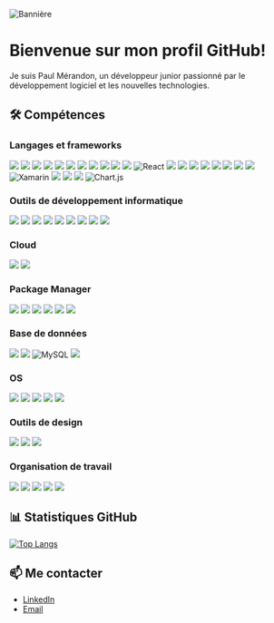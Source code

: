 ![Bannière](https://github.com/Pimer0/Assets/blob/main/Paul%20M%C3%A9randon.png?raw=true)


# Bienvenue sur mon profil GitHub!

Je suis Paul Mérandon, un développeur junior passionné par le développement logiciel et les nouvelles technologies.

## 🛠 Compétences
### Langages et frameworks
[<img src="https://img.shields.io/badge/HTML5-E34F26?style=for-the-badge&logo=html5&logoColor=white"/>]()
[<img src="https://img.shields.io/badge/CSS3-1572B6?style=for-the-badge&logo=css3&logoColor=white"/>]()
[<img src="https://img.shields.io/badge/JavaScript-323330?style=for-the-badge&logo=javascript&logoColor=F7DF1E"/>]()
[<img src="https://img.shields.io/badge/json-5E5C5C?style=for-the-badge&logo=json&logoColor=white"/>]()
[<img src="https://img.shields.io/badge/C%23-239120?style=for-the-badge&logo=c-sharp&logoColor=white"/>]()
[<img src="https://img.shields.io/badge/PHP-777BB4?style=for-the-badge&logo=php&logoColor=white"/>]()
[<img src="https://img.shields.io/badge/TypeScript-007ACC?style=for-the-badge&logo=typescript&logoColor=white"/>]()
[<img src="https://img.shields.io/badge/Liquid-007ACC?style=for-the-badge&logo=liquid&logoColor=white"/>]()
[<img src="https://img.shields.io/badge/Framer-black?style=for-the-badge&logo=framer&logoColor=blue"/>]()
[<img src="https://img.shields.io/badge/.NET-512BD4?style=for-the-badge&logo=dotnet&logoColor=white"/>]()
[<img src="https://img.shields.io/badge/Node.js-339933?style=for-the-badge&logo=nodedotjs&logoColor=white"/>]()
![React](https://img.shields.io/badge/react-%2320232a.svg?style=for-the-badge&logo=react&logoColor=%2361DAFB)
[<img src="https://img.shields.io/badge/React_Router-CA4245?style=for-the-badge&logo=react-router&logoColor=white"/>]()
[<img src="https://img.shields.io/badge/react Native-%2320232a.svg?style=for-the-badge&logo=react&logoColor=%2361DAFB"/>]()
[<img src="https://img.shields.io/badge/Bootstrap-563D7C?style=for-the-badge&logo=bootstrap&logoColor=white"/>]()
[<img src="https://img.shields.io/badge/Tailwind_CSS-38B2AC?style=for-the-badge&logo=tailwind-css&logoColor=white"/>]()
[<img src="https://img.shields.io/badge/jQuery-0769AD?style=for-the-badge&logo=jquery&logoColor=white"/>]()
[<img src="https://img.shields.io/badge/Babel-F9DC3E?style=for-the-badge&logo=babel&logoColor=white"/>]()
[<img src="https://img.shields.io/badge/Express.js-000000?style=for-the-badge&logo=express&logoColor=white"/>]()
[<img src="https://img.shields.io/badge/JWT-000000?style=for-the-badge&logo=JSON%20web%20tokens&logoColor=white"/>]()
![Xamarin](https://img.shields.io/badge/Xamarin-3199DC?style=for-the-badge&logo=xamarin&logoColor=white)
[<img src="https://img.shields.io/badge/Swagger-85EA2D?style=for-the-badge&logo=Swagger&logoColor=white"/>]()
[<img src="https://img.shields.io/badge/Markdown-000000?style=for-the-badge&logo=markdown&logoColor=white"/>]()
[<img src="https://img.shields.io/badge/Shell_Script-121011?style=for-the-badge&logo=gnu-bash&logoColor=white"/>]()
![Chart.js](https://img.shields.io/badge/chart.js-F5788D.svg?style=for-the-badge&logo=chart.js&logoColor=white)
### Outils de développement informatique
[<img src="https://img.shields.io/badge/GitHub%20Pages-222222?style=for-the-badge&logo=GitHub%20Pages&logoColor=white"/>]()
[<img src="https://img.shields.io/badge/Visual_Studio_Code-0078D4?style=for-the-badge&logo=visual%20studio%20code&logoColor=white"/>]()
[<img src="https://img.shields.io/badge/Rider-000000?style=for-the-badge&logo=Rider&logoColor=white)"/>]()
[<img src="https://img.shields.io/badge/Xcode-007ACC?style=for-the-badge&logo=Xcode&logoColor=white"/>]()
[<img src="https://img.shields.io/badge/Arduino_IDE-00979D?style=for-the-badge&logo=arduino&logoColor=white"/>]()
[<img src="https://img.shields.io/badge/Apache-D22128?style=for-the-badge&logo=Apache&logoColor=white"/>]()
[<img src="https://img.shields.io/badge/Postman-FF6C37?style=for-the-badge&logo=Postman&logoColor=white"/>]()
[<img src="https://img.shields.io/badge/shopify-8DB543?style=for-the-badge&logo=Shopify&logoColor=white"/>]()
[<img src="https://img.shields.io/badge/Mamp-F37623?style=for-the-badge&logo=mamp&logoColor=white"/>]()
### Cloud
[<img src="https://img.shields.io/badge/microsoft%20azure-0089D6?style=for-the-badge&logo=microsoft-azure&logoColor=white"/>]()
[<img src="https://img.shields.io/badge/Vercel-000000?style=for-the-badge&logo=vercel&logoColor=white"/>]()
### Package Manager
[<img src="https://img.shields.io/badge/npm-CB3837?style=for-the-badge&logo=npm&logoColor=white"/>]()
[<img src="https://img.shields.io/badge/pnpm-CB3837?style=for-the-badge&logo=pnpm&logoColor=white"/>]()
[<img src="https://img.shields.io/badge/Yarn-2C8EBB?style=for-the-badge&logo=yarn&logoColor=white"/>]()
[<img src="https://img.shields.io/badge/NuGet-004880?style=for-the-badge&logo=nuget&logoColor=white"/>]()
[<img src="https://img.shields.io/badge/git-F05032?style=for-the-badge&logo=git&logoColor=white"/>]()
[<img src="https://img.shields.io/badge/Homebrew-FBB040?style=for-the-badge&logo=homebrew&logoColor=black"/>]()
### Base de données
[<img src="https://img.shields.io/badge/Microsoft%20SQL%20Server-CC2927?logo=microsoftsqlserver&logoColor=fff&style=for-the-badge"/>]()
[<img src="https://img.shields.io/badge/MongoDB-4EA94B?style=for-the-badge&logo=mongodb&logoColor=white"/>]()
![MySQL](https://img.shields.io/badge/mysql-%2300f.svg?style=for-the-badge&logo=mysql&logoColor=white)
[<img src="https://img.shields.io/badge/Postgresql-07405E?style=for-the-badge&logo=postgresql&logoColor=white"/>]()
### OS
[<img src="https://img.shields.io/badge/Windows-0078D6?style=for-the-badge&logo=windows&logoColor=white"/>]()
[<img src="https://img.shields.io/badge/Ubuntu-E95420?style=for-the-badge&logo=ubuntu&logoColor=white"/>]()
[<img src="https://img.shields.io/badge/Debian-A81D33?style=for-the-badge&logo=debian&logoColor=white"/>]()
[<img src="https://img.shields.io/badge/mac%20os-000000?style=for-the-badge&logo=apple&logoColor=white"/>]()
[<img src="https://img.shields.io/badge/iOS-000000?style=for-the-badge&logo=ios&logoColor=white"/>]()
### Outils de design
[<img src="https://img.shields.io/badge/Figma-F24E1E?style=for-the-badge&logo=figma&logoColor=white"/>]()
[<img src="https://img.shields.io/badge/Canva-%2300C4CC.svg?&style=for-the-badge&logo=Canva&logoColor=white"/>]()
[<img src="https://img.shields.io/badge/Adobe%20Photoshop-31A8FF?style=for-the-badge&logo=Adobe%20Photoshop&logoColor=black"/>]()
### Organisation de travail
[<img src="https://img.shields.io/badge/Jira-0052CC?style=for-the-badge&logo=Jira&logoColor=white"/>]()
[<img src="https://img.shields.io/badge/Microsoft_Teams-6264A7?style=for-the-badge&logo=microsoft-teams&logoColor=white"/>]()
[<img src="https://img.shields.io/badge/Discord-7289DA?style=for-the-badge&logo=discord&logoColor=white"/>]()
[<img src="https://img.shields.io/badge/Notion-000000?style=for-the-badge&logo=notion&logoColor=white"/>]()
[<img src="https://img.shields.io/badge/GitHub-100000?style=for-the-badge&logo=github&logoColor=white"/>]()
## 📊 Statistiques GitHub
[![Top Langs](https://github-readme-stats.vercel.app/api/top-langs/?username=Pimer0&layout=donut)](https://github.com/Pimer0/github-readme-stats)

## 📫 Me contacter
- [LinkedIn](https://www.linkedin.com/in/ton_nom_utilisateur)
- [Email](mailto:ton.email@example.com)
